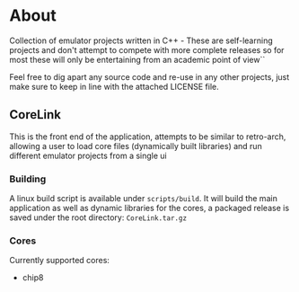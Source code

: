 # About
Collection of emulator projects written in C++ - These are self-learning projects and don't attempt to compete with more complete releases so for most these will only be entertaining from an academic point of view``

Feel free to dig apart any source code and re-use in any other projects, just make sure to keep in line with the attached LICENSE file.

## CoreLink
This is the front end of the application, attempts to be similar to retro-arch, allowing a user to load core files (dynamically built libraries) and run different emulator projects from a single ui

### Building
A linux build script is available under `scripts/build`. It will build the main application as well as dynamic libraries for the cores, a packaged release is saved under the root directory: `CoreLink.tar.gz`

### Cores
Currently supported cores:
- chip8
